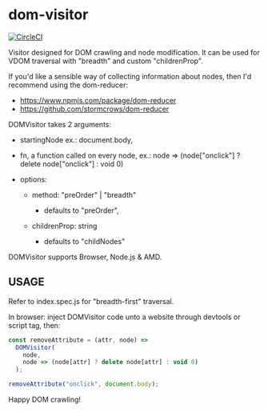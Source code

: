 # dom-visitor

[![CircleCI](https://circleci.com/gh/stormcrows/dom-visitor/tree/master.svg?style=svg)](https://circleci.com/gh/stormcrows/dom-visitor/tree/master)

Visitor designed for DOM crawling and node modification.
It can be used for VDOM traversal with "breadth" and custom "childrenProp".


If you'd like a sensible way of collecting information about nodes,
then I'd recommend using the dom-reducer:

- https://www.npmjs.com/package/dom-reducer
- https://github.com/stormcrows/dom-reducer


DOMVisitor takes 2 arguments:

- startingNode
    ex.: document.body,

- fn, a function called on every node,
    ex.: node => (node["onclick"] ? delete node["onclick"] : void 0)

- options:
  - method: "preOrder" | "breadth"
    * defaults to "preOrder",

  - childrenProp: string
    * defaults to "childNodes"


DOMVisitor supports Browser, Node.js & AMD.

## USAGE

Refer to index.spec.js for "breadth-first" traversal.

In browser: inject DOMVisitor code unto a website through devtools or script tag,
then:

```javascript
const removeAttribute = (attr, node) =>
  DOMVisitor(
    node, 
    node => (node[attr] ? delete node[attr] : void 0)
  );

removeAttribute("onclick", document.body);
```

Happy DOM crawling!
